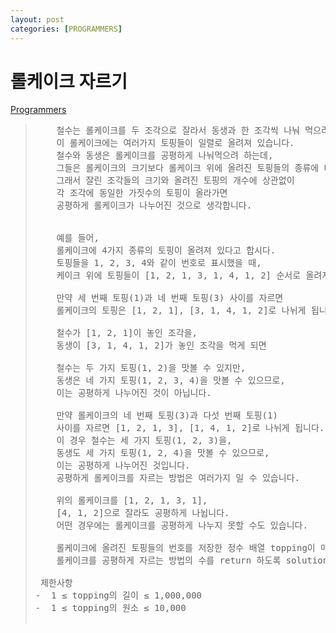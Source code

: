 ```yaml
---
layout: post
categories: [PROGRAMMERS]
---
```



# 롤케이크 자르기

[Programmers](https://school.programmers.co.kr/learn/courses/30/lessons/132265)

> <pre>
>     철수는 롤케이크를 두 조각으로 잘라서 동생과 한 조각씩 나눠 먹으려고 합니다.
>     이 롤케이크에는 여러가지 토핑들이 일렬로 올려져 있습니다.
>     철수와 동생은 롤케이크를 공평하게 나눠먹으려 하는데,
>     그들은 롤케이크의 크기보다 롤케이크 위에 올려진 토핑들의 종류에 더 관심이 많습니다.
>     그래서 잘린 조각들의 크기와 올려진 토핑의 개수에 상관없이
>     각 조각에 동일한 가짓수의 토핑이 올라가면
>     공평하게 롤케이크가 나누어진 것으로 생각합니다.
> 
> 
>     예를 들어,
>     롤케이크에 4가지 종류의 토핑이 올려져 있다고 합시다.
>     토핑들을 1, 2, 3, 4와 같이 번호로 표시했을 때,
>     케이크 위에 토핑들이 [1, 2, 1, 3, 1, 4, 1, 2] 순서로 올려져 있습니다.
> 
>     만약 세 번째 토핑(1)과 네 번째 토핑(3) 사이를 자르면
>     롤케이크의 토핑은 [1, 2, 1], [3, 1, 4, 1, 2]로 나뉘게 됩니다.
> 
>     철수가 [1, 2, 1]이 놓인 조각을,
>     동생이 [3, 1, 4, 1, 2]가 놓인 조각을 먹게 되면
> 
>     철수는 두 가지 토핑(1, 2)을 맛볼 수 있지만,
>     동생은 네 가지 토핑(1, 2, 3, 4)을 맛볼 수 있으므로,
>     이는 공평하게 나누어진 것이 아닙니다.
> 
>     만약 롤케이크의 네 번째 토핑(3)과 다섯 번째 토핑(1)
>     사이를 자르면 [1, 2, 1, 3], [1, 4, 1, 2]로 나뉘게 됩니다.
>     이 경우 철수는 세 가지 토핑(1, 2, 3)을,
>     동생도 세 가지 토핑(1, 2, 4)을 맛볼 수 있으므로,
>     이는 공평하게 나누어진 것입니다.
>     공평하게 롤케이크를 자르는 방법은 여러가지 일 수 있습니다.
> 
>     위의 롤케이크를 [1, 2, 1, 3, 1],
>     [4, 1, 2]으로 잘라도 공평하게 나뉩니다.
>     어떤 경우에는 롤케이크를 공평하게 나누지 못할 수도 있습니다.
> 
>     롤케이크에 올려진 토핑들의 번호를 저장한 정수 배열 topping이 매개변수로 주어질 때,
>     롤케이크를 공평하게 자르는 방법의 수를 return 하도록 solution 함수를 완성해주세요.
> 
>  제한사항
> -  1 ≤ topping의 길이 ≤ 1,000,000
> -  1 ≤ topping의 원소 ≤ 10,000
> 
> </pre>